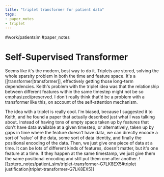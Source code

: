 ```yaml
---
title: "triplet transformer for patient data"
tags:
- paper_notes
- triplet
---
```

 #work/patientsim #paper_notes
# Self-Supervised Transformer

Seems like it's the modern, best way to do it. Triplets are stored, solving the whole sparsity problem in both the time and feature space. It's a [[transformer|transformer]], effectively getting those long-term dependencies.
Keith's problem with the triplet idea was that the relationship between different features within the same timestep might not be so emphasized/preserved. I don't really think that'd be a problem with a transformer like this, on account of the self-attention mechanism.

The idea with a triplet is really cool. I'm biased, because I suggested it to Keith, and he found a paper that actually described just what I was talking about. Instead of having tons of empty space taken up by features that don't have data available at a given timestep, or alternatively, taken up by gaps in time where the feature doesn't have data, we can directly encode a sort of 'value' of the data, some sort of data identity, and finally the positional encoding of the data. Then, we just give one piece of data at a time. It can be lots of different kinds of features, doesn't matter, but it's one feature at a time. If they happen at the same timestamp, we just give them the same positional encoding and still put them one after another. 
![[zotero_notes/patient_sim/triplet-transformer-G7LK8EX5#triplet justification|triplet-transformer-G7LK8EX5]]